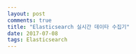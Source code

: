 ```yaml
---
layout: post
comments: true
title: "Elasticsearch 실시간 데이타 수집기"
date: 2017-07-08
tags: Elasticsearch
---
```


##
